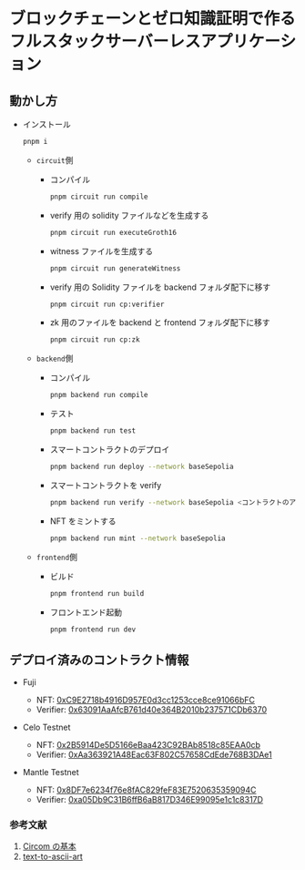 # ブロックチェーンとゼロ知識証明で作るフルスタックサーバーレスアプリケーション

## 動かし方

- インストール

  ```bash
  pnpm i
  ```

  - `circuit`側

    - コンパイル

      ```bash
      pnpm circuit run compile
      ```

    - verify 用の solidity ファイルなどを生成する

      ```bash
      pnpm circuit run executeGroth16
      ```

    - witness ファイルを生成する

      ```bash
      pnpm circuit run generateWitness
      ```

    - verify 用の Solidity ファイルを backend フォルダ配下に移す

      ```bash
      pnpm circuit run cp:verifier
      ```

    - zk 用のファイルを backend と frontend フォルダ配下に移す

      ```bash
      pnpm circuit run cp:zk
      ```

  - `backend`側

    - コンパイル

      ```bash
      pnpm backend run compile
      ```

    - テスト

      ```bash
      pnpm backend run test
      ```

    - スマートコントラクトのデプロイ

      ```bash
      pnpm backend run deploy --network baseSepolia
      ```

    - スマートコントラクトを verify

      ```bash
      pnpm backend run verify --network baseSepolia <コントラクトのアドレス> <PasswordHashVerifierコントラクトのアドレス>
      ```

    - NFT をミントする

      ```bash
      pnpm backend run mint --network baseSepolia
      ```

  - `frontend`側

    - ビルド

      ```bash
      pnpm frontend run build
      ```

    - フロントエンド起動

      ```bash
      pnpm frontend run dev
      ```

## デプロイ済みのコントラクト情報

- Fuji

  - NFT: [0xC9E2718b4916D957E0d3cc1253cce8ce91066bFC](https://testnet.snowtrace.io/address/0xC9E2718b4916D957E0d3cc1253cce8ce91066bFC)
  - Verifier: [0x63091AaAfcB761d40e364B2010b237571CDb6370](https://testnet.snowtrace.io/address/0x63091AaAfcB761d40e364B2010b237571CDb6370)

- Celo Testnet

  - NFT: [0x2B5914De5D5166eBaa423C92BAb8518c85EAA0cb](https://alfajores.celoscan.io/address/0x2B5914De5D5166eBaa423C92BAb8518c85EAA0cb)
  - Verifier: [0xAa363921A48Eac63F802C57658CdEde768B3DAe1](https://alfajores.celoscan.io/address/0xAa363921A48Eac63F802C57658CdEde768B3DAe1)

- Mantle Testnet
  - NFT: [0x8DF7e6234f76e8fAC829feF83E7520635359094C](https://explorer.testnet.mantle.xyz/address/0x8DF7e6234f76e8fAC829feF83E7520635359094C)
  - Verifier: [0xa05Db9C31B6ffB6aB817D346E99095e1c1c8317D](https://explorer.testnet.mantle.xyz/address/0xa05Db9C31B6ffB6aB817D346E99095e1c1c8317D)

### 参考文献

1. [Circom の基本](https://scrapbox.io/bitpickers/Circom%E3%81%AE%E5%9F%BA%E6%9C%AC)
2. [text-to-ascii-art](https://www.asciiart.eu/text-to-ascii-art)
